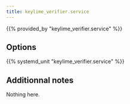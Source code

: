 ```yaml
---
title: keylime_verifier.service
---
```


{{% provided_by "keylime_verifier.service" %}}

## Options

{{% systemd_unit "keylime_verifier.service" %}}

## Additionnal notes

Nothing here.